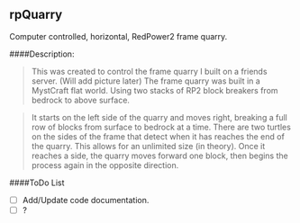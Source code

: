## rpQuarry
Computer controlled, horizontal, RedPower2 frame quarry.

####Description:
> This was created to control the frame quarry I built on a friends server. (Will add picture later) The frame quarry was built in a MystCraft flat world. Using two stacks of RP2 block breakers from bedrock to above surface. 

> It starts on the left side of the quarry and moves right, breaking a full row of blocks from surface to bedrock at a time. There are two turtles on the sides of the frame that detect when it has reaches the end of the quarry. This allows for an unlimited size (in theory). Once it reaches a side, the quarry moves forward one block, then begins the process again in the opposite direction. 

####ToDo List
- [ ] Add/Update code documentation.
- [ ] ?
